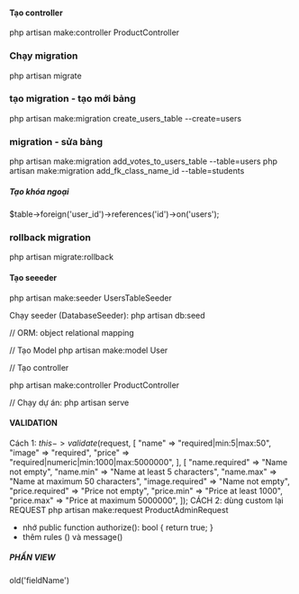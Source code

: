 #### Tạo controller

php artisan make:controller ProductController

### Chạy migration

php artisan migrate

### tạo migration - tạo mới bảng

php artisan make:migration create_users_table --create=users

### migration - sửa bảng

php artisan make:migration add_votes_to_users_table --table=users
php artisan make:migration add_fk_class_name_id --table=students

##### Tạo khóa ngoại

$table->foreign('user_id')->references('id')->on('users');

### rollback migration

php artisan migrate:rollback

#### Tạo seeeder

php artisan make:seeder UsersTableSeeder

Chạy seeder (DatabaseSeeder):
php artisan db:seed

// ORM: object relational mapping

// Tạo Model
php artisan make:model User

// Tạo controller

php artisan make:controller ProductController

// Chạy dự án:
php artisan serve

#### VALIDATION

Cách 1:
$this->validate($request, [
"name" => "required|min:5|max:50",
"image" => "required",
"price" => "required|numeric|min:1000|max:5000000",
], [
"name.required" => "Name not empty",
"name.min" => "Name at least 5 characters",
"name.max" => "Name at maximum 50 characters",
"image.required" => "Name not empty",
"price.required" => "Price not empty",
"price.min" => "Price at least 1000",
"price.max" => "Price at maximum 5000000",
]);
CÁCH 2: dùng custom lại REQUEST
php artisan make:request ProductAdminRequest

- nhớ
  public function authorize(): bool
  {
  return true;
  }
- thêm rules () và message()

##### PHẦN VIEW

old('fieldName')
